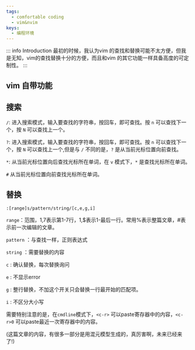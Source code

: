 ```yaml
---
tags:
  - comfortable coding
  - vim&nvim
keys:
  - 编程环境
---
```


::: info Introduction
最初的时候，我认为vim 的查找和替换可能不太方便，但我是无知，vim的查找替换十分的方便，而且和vim 的其它功能一样具备高度的可定制性。
:::

## vim 自带功能

## 搜索
`/`: 进入搜索模式，输入要查找的字符串，按回车，即可查找。按 `n` 可以查找下一个，按 `N` 可以查找上一个。

`?`: 进入搜索模式，输入要查找的字符串，按回车，即可查找。按 `n` 可以查找下一个，按 `N` 可以查找上一个,但是与 `/` 不同的是，`?` 是从当前光标位置向前查找。

`*`: 从当前光标位置向后查找光标所在单词，在 `v` 模式下，`*` 是查找光标所在单词。 

`#` 从当前光标位置向前查找光标所在单词。


## 替换

``` vim
:[range]s/pattern/string/[c,e,g,i]
```

`range`：范围，1,7表示第1-7行，1,$表示1-最后一行。常用%表示整篇文章，#表示前一次编辑的文章。

`pattern` ：与查找一样，正则表达式

`string` ：需要替换的内容


`c` : 确认替换，每次替换询问

`e` : 不显示error

`g` : 整行替换，不加这个开关只会替换一行最开始的匹配项。

`i` : 不区分大小写

需要特别注意的是，在`cmdline`模式下，`<c-r>` 可以paste寄存器中的内容，`<c-r>0` 可以paste最近一次寄存器中的内容。

(这篇文章的内容，有很多一部分是用混元模型生成的，真厉害啊，未来已经来了!)